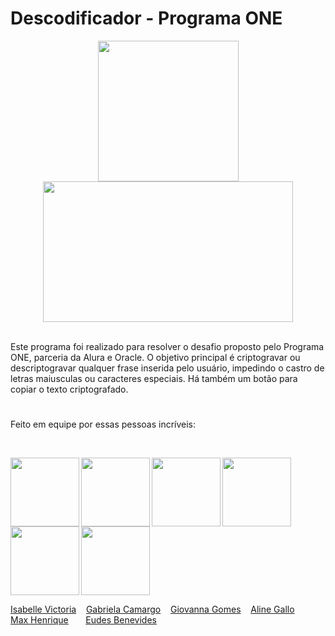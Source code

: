 # Descodificador - Programa ONE

<div align="center">
<img height="225em" src="https://data.whicdn.com/images/319516064/original.gif"><img width="400em" height="225em" src="https://gifimage.net/wp-content/uploads/2017/09/anime-computer-gif-4.gif">
</div>
 
<br>

Este programa foi realizado para resolver o desafio proposto pelo Programa ONE, parceria da Alura e Oracle. O objetivo principal é criptogravar ou descriptogravar qualquer frase inserida pelo usuário, impedindo o castro de letras maiusculas ou caracteres especiais. Há também um botão para copiar o texto criptografado.
#
 
###

Feito em equipe por essas pessoas incríveis:

<br>


 <a href="https://github.com/isabvictoriaps" target="_blank"><img align="left" src="https://avatars.githubusercontent.com/u/93364960?v=4" height="110" target="_blank"></a>
 <a href="https://github.com/GabiCmg" target="_blank"><img align="left" src="https://avatars.githubusercontent.com/u/101142324?v=4" height="110" target="_blank"></a>
 <a href="https://github.com/annavoigg" target="_blank"><img align="left" src="https://avatars.githubusercontent.com/u/101263529?v=4" height="110" target="_blank"></a>
  <a href="https://github.com/Aline1002" target="_blank"><img align="left" src="https://avatars.githubusercontent.com/u/79874630?v=4" height="110" target="_blank"></a>
 <a href="https://github.com/MaxHenriique" target="_blank"><img align="left" src="https://avatars.githubusercontent.com/u/101279529?v=4" height="110"></a>
 <a href="https://github.com/MecStitch" target="_blank"><img src="https://avatars.githubusercontent.com/u/101286899?v=4" height="110"></a>
 
 
<a href="https://github.com/isabvictoriaps">Isabelle Victoria</a> &nbsp;&nbsp; <a href="https://github.com/GabiCmg">Gabriela Camargo</a> &nbsp;&nbsp; <a href="https://github.com/annavoigg">Giovanna Gomes</a> &nbsp;&nbsp; <a href="https://github.com/Aline1002">Aline Gallo</a> &nbsp;&nbsp;&nbsp;&nbsp;&nbsp;&nbsp; <a href="https://github.com/MaxHenriique">Max Henrique</a> &nbsp;&nbsp;&nbsp;&nbsp;&nbsp; <a href="https://github.com/MecStitch">Eudes Benevides</a>

